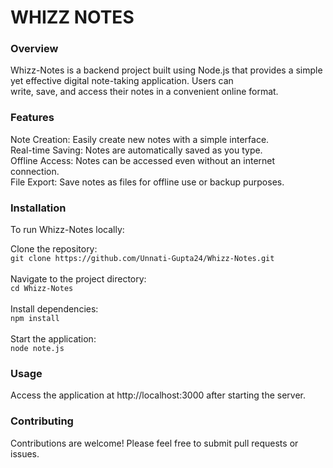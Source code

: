 # WHIZZ NOTES
 
### Overview 
Whizz-Notes is a backend project built using Node.js that provides a simple <br/> yet effective digital note-taking application. Users can <br/> write, save, and access their notes in a convenient online format.

### Features
Note Creation: Easily create new notes with a simple interface.<br/>
Real-time Saving: Notes are automatically saved as you type.<br/>
Offline Access: Notes can be accessed even without an internet connection.<br/>
File Export: Save notes as files for offline use or backup purposes.<br/>

### Installation
To run Whizz-Notes locally:<br/>

Clone the repository:<br/>
```git clone https://github.com/Unnati-Gupta24/Whizz-Notes.git``` <br/> <br/>
Navigate to the project directory:<br/>
```cd Whizz-Notes```<br/><br/>
Install dependencies:<br/>
```npm install```<br/><br/>
Start the application:<br/>
```node note.js```<br/>

### Usage
Access the application at http://localhost:3000 after starting the server.

### Contributing
Contributions are welcome! Please feel free to submit pull requests or issues.
